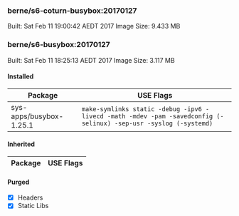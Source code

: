 ### berne/s6-coturn-busybox:20170127

Built: Sat Feb 11 19:00:42 AEDT 2017
Image Size: 9.433 MB
### berne/s6-busybox:20170127

Built: Sat Feb 11 18:25:13 AEDT 2017
Image Size: 3.117 MB
#### Installed
Package | USE Flags
--------|----------
sys-apps/busybox-1.25.1 | `make-symlinks static -debug -ipv6 -livecd -math -mdev -pam -savedconfig (-selinux) -sep-usr -syslog (-systemd)`
#### Inherited
Package | USE Flags
--------|----------
#### Purged
- [x] Headers
- [x] Static Libs
